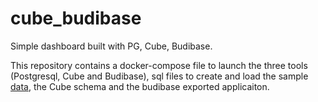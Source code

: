 # cube_budibase 

Simple dashboard built with PG, Cube, Budibase. 

This repository contains a docker-compose file to launch the three tools (Postgresql, Cube and Budibase), sql files to create and load the sample [data](https://www.kaggle.com/juhi1994/superstore), the Cube schema and the budibase exported applicaiton.
